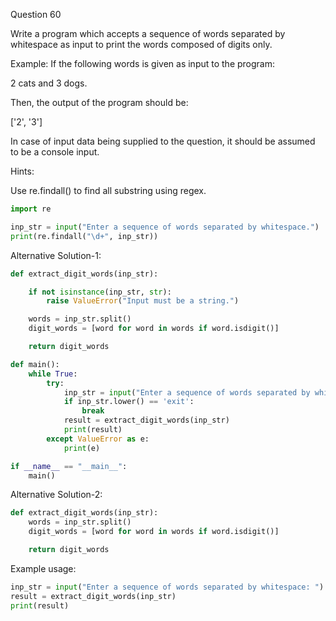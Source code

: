 Question 60

Write a program which accepts a sequence of words separated by whitespace as input to print the words composed of digits only.

Example: If the following words is given as input to the program:

2 cats and 3 dogs.

Then, the output of the program should be:

['2', '3']

In case of input data being supplied to the question, it should be assumed to be a console input.

Hints:

Use re.findall() to find all substring using regex.

```python
import re

inp_str = input("Enter a sequence of words separated by whitespace.")
print(re.findall("\d+", inp_str))
```

Alternative Solution-1:

```python
def extract_digit_words(inp_str):

    if not isinstance(inp_str, str):
        raise ValueError("Input must be a string.")

    words = inp_str.split()
    digit_words = [word for word in words if word.isdigit()]

    return digit_words
```

```python
def main():
    while True:
        try:
            inp_str = input("Enter a sequence of words separated by whitespace (or 'exit' to quit): ")
            if inp_str.lower() == 'exit':
                break
            result = extract_digit_words(inp_str)
            print(result)
        except ValueError as e:
            print(e)

if __name__ == "__main__":
    main()
```


Alternative Solution-2:

```python
def extract_digit_words(inp_str):
    words = inp_str.split()
    digit_words = [word for word in words if word.isdigit()]

    return digit_words
```

Example usage:

```python
inp_str = input("Enter a sequence of words separated by whitespace: ")
result = extract_digit_words(inp_str)
print(result)
```
